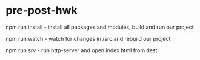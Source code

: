 # pre-post-hwk

<p> npm run install -  install all packages and modules, build and run our project</p>
<p>npm run watch  - watch for changes in /src and rebuild our project</p>
<p>npm run srv    - run http-server and open index.html from dest</p>
